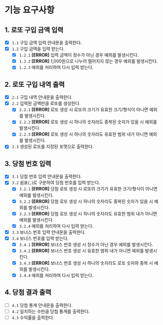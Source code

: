 # 기능 요구사항

## 1. 로또 구입 금액 입력
- [x] `1.1` 구입 금액 입력 안내문을 출력한다.
- [x] `1.2` 구입 금액을 입력 받는다.
  - [x] `1.2.1` **[ERROR]** 입력 금액이 정수가 아닌 경우 예외를 발생시킨다. 
  - [x] `1.2.2` **[ERROR]** 1,000원으로 나누어 떨어지지 않는 경우 예외를 발생시킨다.
  - [x] `1.2.3` 예외를 처리하여 다시 입력 받는다.

## 2. 로또 구입 내역 출력
- [x] `2.1` 구입 내역 안내문을 출력한다.
- [x] `2.2` 입력된 금액만큼 로또를 생성한다.
  - [x] `2.2.1` **[ERROR]** 로또 생성 시 로또의 크기가 유효한 크기/형식이 아니면 예외를 발생시킨다.
  - [x] `2.2.2` **[ERROR]** 로또 생성 시 하나의 숫자라도 중복된 숫자가 있을 시 예외를 발생시킨다.
  - [x] `2.2.3` **[ERROR]** 로또 생성 시 하나의 숫자라도 유효한 범위 내가 아니면 예외를 발생시킨다.
- [x] `2.3` 생성된 로또를 지정된 포맷으로 출력한다.

## 3. 당첨 번호 입력
- [x] `3.1` 당첨 번호 입력 안내문을 출력한다.
- [x] `3.2` 쉼표(`,`)로 구분하여 당첨 번호를 입력 받는다.
  - [x] `3.2.1` **[ERROR]** 당첨 로또 생성 시 로또의 크기가 유효한 크기/형식이 아니면 예외를 발생시킨다. 
  - [x] `3.2.2` **[ERROR]** 당첨 로또 생성 시 하나의 숫자라도 중복된 숫자가 있을 시 예외를 발생시킨다.
  - [x] `3.2.3` **[ERROR]** 당첨 로또 생성 시 하나의 숫자라도 유효한 범위 내가 아니면 예외를 발생시킨다.
  - [x] `3.2.4` 예외를 처리하여 다시 입력 받는다.
- [x] `3.3` 보너스 번호 입력 안내문을 출력한다.
- [x] `3.4` 보너스 번호를 입력 받는다.
  - [x] `3.4.1` **[ERROR]** 보너스 번호 생성 시 정수가 아닌 경우 예외를 발생시킨다.
  - [x] `3.4.2` **[ERROR]** 보너스 번호 생성 시 유효한 범위 내가 아니면 예외를 발생시킨다.
  - [x] `3.4.3` **[ERROR]** 보너스 번호 생성 시 하나의 숫자라도 로또 숫자와 중복 시 예외를 발생시킨다.
  - [x] `3.4.4` 예외를 처리하여 다시 입력 받는다.

## 4. 당첨 결과 출력
- [ ] `4.1` 당첨 통계 안내문을 출력한다.
- [ ] `4.2` 일치하는 수만큼 당첨 통계를 출력한다.
- [ ] `4.3` 수익률을 출력한다.